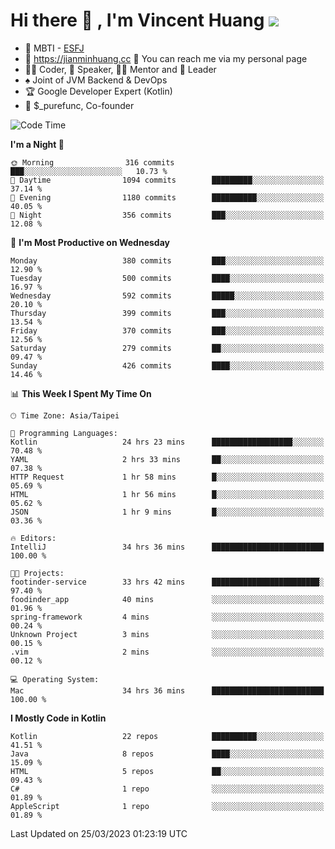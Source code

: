 # Hi there 👋 , I'm Vincent Huang ![](https://komarev.com/ghpvc/?username=Jian-Min-Huang)
- 👀 MBTI - [ESFJ](https://www.16personalities.com/esfj-personality)
- 💎 https://jianminhuang.cc 🙋 You can reach me via my personal page
- 👨‍💻 Coder, 🎤 Speaker, 👨‍🏫 Mentor and 🚀 Leader
- ♠️ Joint of JVM Backend & DevOps
- 🏆 Google Developer Expert (Kotlin)
- 💼 $_purefunc, Co-founder

<!--START_SECTION:waka-->
![Code Time](http://img.shields.io/badge/Code%20Time-1%2C779%20hrs%206%20mins-blue)

**I'm a Night 🦉** 

```text
🌞 Morning                316 commits         ███░░░░░░░░░░░░░░░░░░░░░░   10.73 % 
🌆 Daytime                1094 commits        █████████░░░░░░░░░░░░░░░░   37.14 % 
🌃 Evening                1180 commits        ██████████░░░░░░░░░░░░░░░   40.05 % 
🌙 Night                  356 commits         ███░░░░░░░░░░░░░░░░░░░░░░   12.08 % 
```
📅 **I'm Most Productive on Wednesday** 

```text
Monday                   380 commits         ███░░░░░░░░░░░░░░░░░░░░░░   12.90 % 
Tuesday                  500 commits         ████░░░░░░░░░░░░░░░░░░░░░   16.97 % 
Wednesday                592 commits         █████░░░░░░░░░░░░░░░░░░░░   20.10 % 
Thursday                 399 commits         ███░░░░░░░░░░░░░░░░░░░░░░   13.54 % 
Friday                   370 commits         ███░░░░░░░░░░░░░░░░░░░░░░   12.56 % 
Saturday                 279 commits         ██░░░░░░░░░░░░░░░░░░░░░░░   09.47 % 
Sunday                   426 commits         ████░░░░░░░░░░░░░░░░░░░░░   14.46 % 
```


📊 **This Week I Spent My Time On** 

```text
🕑︎ Time Zone: Asia/Taipei

💬 Programming Languages: 
Kotlin                   24 hrs 23 mins      ██████████████████░░░░░░░   70.48 % 
YAML                     2 hrs 33 mins       ██░░░░░░░░░░░░░░░░░░░░░░░   07.38 % 
HTTP Request             1 hr 58 mins        █░░░░░░░░░░░░░░░░░░░░░░░░   05.69 % 
HTML                     1 hr 56 mins        █░░░░░░░░░░░░░░░░░░░░░░░░   05.62 % 
JSON                     1 hr 9 mins         █░░░░░░░░░░░░░░░░░░░░░░░░   03.36 % 

🔥 Editors: 
IntelliJ                 34 hrs 36 mins      █████████████████████████   100.00 % 

🐱‍💻 Projects: 
footinder-service        33 hrs 42 mins      ████████████████████████░   97.40 % 
foodinder_app            40 mins             ░░░░░░░░░░░░░░░░░░░░░░░░░   01.96 % 
spring-framework         4 mins              ░░░░░░░░░░░░░░░░░░░░░░░░░   00.24 % 
Unknown Project          3 mins              ░░░░░░░░░░░░░░░░░░░░░░░░░   00.15 % 
.vim                     2 mins              ░░░░░░░░░░░░░░░░░░░░░░░░░   00.12 % 

💻 Operating System: 
Mac                      34 hrs 36 mins      █████████████████████████   100.00 % 
```

**I Mostly Code in Kotlin** 

```text
Kotlin                   22 repos            ██████████░░░░░░░░░░░░░░░   41.51 % 
Java                     8 repos             ████░░░░░░░░░░░░░░░░░░░░░   15.09 % 
HTML                     5 repos             ██░░░░░░░░░░░░░░░░░░░░░░░   09.43 % 
C#                       1 repo              ░░░░░░░░░░░░░░░░░░░░░░░░░   01.89 % 
AppleScript              1 repo              ░░░░░░░░░░░░░░░░░░░░░░░░░   01.89 % 
```




 Last Updated on 25/03/2023 01:23:19 UTC
<!--END_SECTION:waka-->

